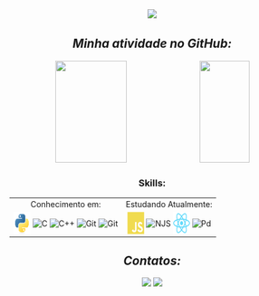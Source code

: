 <div align="center"><img src="https://readme-typing-svg.herokuapp.com?color=%2336BCF7&center=true&lines=<Berg/>"/></div> 
             
<h2 align="center"><i> Minha atividade no GitHub: </i></h2>

<div align="center">
  <img  width="50%" height="180em" src="https://github-readme-stats.vercel.app/api?username=RafaelBerg&show_icons=true&theme=react&include_all_commits=true&count_private=true"/>
  <img  width="42%" height="180em" src="https://github-readme-stats.vercel.app/api/top-langs/?username=RafaelBerg&layout=compact&langs_count=7&theme=react"/>
</div>


<h3 align="center"> Skills: </h3>
 
 
 <div style="display: inline_block;" align="center">
   <table>
     <tr>
       <td align="center">Conhecimento em:</td>
       <td align="center">Estudando Atualmente:</td>
     </tr>
     <tr>
       <td align="center">
         <img align="center"  title="Python" alt="Python" height="40" width="30" src="https://raw.githubusercontent.com/devicons/devicon/master/icons/python/python-original.svg">
         <img align="center" title="C" alt="C" height="40" width="30" src="https://cdn.jsdelivr.net/gh/devicons/devicon/icons/c/c-original.svg">
        <img align="center" title="C++" alt="C++" height="40" width="30" src="https://cdn.jsdelivr.net/gh/devicons/devicon/icons/cplusplus/cplusplus-original.svg">
         <img align="center" title="Git" alt="Git" height="40" width="30" src="https://cdn.jsdelivr.net/gh/devicons/devicon/icons/mysql/mysql-original.svg">
         <img align="center" title="Mysql" alt="Git" height="40" width="30" src="https://cdn.jsdelivr.net/gh/devicons/devicon/icons/git/git-original.svg">
       </td>
       <td align="center">
        <img align="center" title="JavaScript" alt="JS" height="40" width="30" src="https://raw.githubusercontent.com/devicons/devicon/master/icons/javascript/javascript-plain.svg">
        <img align="center" title="NodeJS" alt="NJS" height="40" width="30" src="https://cdn.jsdelivr.net/gh/devicons/devicon/icons/nodejs/nodejs-original.svg">
        <img align="center" title="React" alt="React" height="40" width="30" src="https://raw.githubusercontent.com/devicons/devicon/master/icons/react/react-original.svg">
        <img align="center" title="Bootstrap" alt="Pd" height="40" width="30" src="https://cdn.jsdelivr.net/gh/devicons/devicon/icons/bootstrap/bootstrap-original-wordmark.svg">
       </td>
    </tr>
   </table>
  </div>

<h2 align="center"><i> Contatos: </i></h2> 
<div align="center"> 
  <a href = "mailto:rafaelberg32@gmail.com"><img src="https://img.shields.io/badge/Gmail-D14836?style=for-the-badge&logo=gmail&logoColor=white" target="_blank"></a>
  <a href="https://www.linkedin.com/in/rafael-berg/" target="_blank"><img src="https://img.shields.io/badge/-LinkedIn-%230077B5?style=for-the-badge&logo=linkedin&logoColor=white" target="_blank"></a>
<br><br> 
